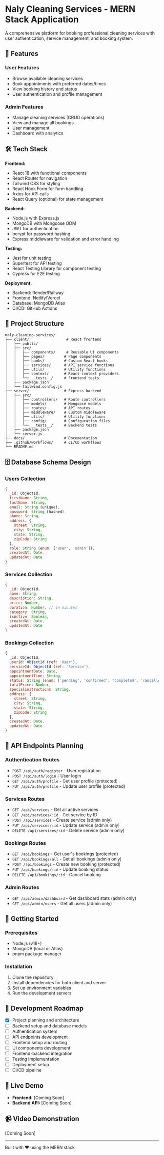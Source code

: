 # Naly Cleaning Services - MERN Stack Application

A comprehensive platform for booking professional cleaning services with user authentication, service management, and booking system.

## 🚀 Features

### User Features
- Browse available cleaning services
- Book appointments with preferred dates/times
- View booking history and status
- User authentication and profile management

### Admin Features
- Manage cleaning services (CRUD operations)
- View and manage all bookings
- User management
- Dashboard with analytics

## 🛠️ Tech Stack

**Frontend:**
- React 18 with functional components
- React Router for navigation
- Tailwind CSS for styling
- React Hook Form for form handling
- Axios for API calls
- React Query (optional) for state management

**Backend:**
- Node.js with Express.js
- MongoDB with Mongoose ODM
- JWT for authentication
- bcrypt for password hashing
- Express middleware for validation and error handling

**Testing:**
- Jest for unit testing
- Supertest for API testing
- React Testing Library for component testing
- Cypress for E2E testing

**Deployment:**
- Backend: Render/Railway
- Frontend: Netlify/Vercel
- Database: MongoDB Atlas
- CI/CD: GitHub Actions

## 📁 Project Structure

```
naly-cleaning-services/
├── client/                 # React frontend
│   ├── public/
│   ├── src/
│   │   ├── components/     # Reusable UI components
│   │   ├── pages/         # Page components
│   │   ├── hooks/         # Custom React hooks
│   │   ├── services/      # API service functions
│   │   ├── utils/         # Utility functions
│   │   ├── context/       # React context providers
│   │   └── __tests__/     # Frontend tests
│   ├── package.json
│   └── tailwind.config.js
├── server/                # Express backend
│   ├── src/
│   │   ├── controllers/   # Route controllers
│   │   ├── models/        # Mongoose models
│   │   ├── routes/        # API routes
│   │   ├── middleware/    # Custom middleware
│   │   ├── utils/         # Utility functions
│   │   ├── config/        # Configuration files
│   │   └── __tests__/     # Backend tests
│   ├── package.json
│   └── server.js
├── docs/                  # Documentation
├── .github/workflows/     # CI/CD workflows
└── README.md
```

## 🗄️ Database Schema Design

### Users Collection
```javascript
{
  _id: ObjectId,
  firstName: String,
  lastName: String,
  email: String (unique),
  password: String (hashed),
  phone: String,
  address: {
    street: String,
    city: String,
    state: String,
    zipCode: String
  },
  role: String (enum: ['user', 'admin']),
  createdAt: Date,
  updatedAt: Date
}
```

### Services Collection
```javascript
{
  _id: ObjectId,
  name: String,
  description: String,
  price: Number,
  duration: Number, // in minutes
  category: String,
  isActive: Boolean,
  createdAt: Date,
  updatedAt: Date
}
```

### Bookings Collection
```javascript
{
  _id: ObjectId,
  userId: ObjectId (ref: 'User'),
  serviceId: ObjectId (ref: 'Service'),
  appointmentDate: Date,
  appointmentTime: String,
  status: String (enum: ['pending', 'confirmed', 'completed', 'cancelled']),
  totalPrice: Number,
  specialInstructions: String,
  address: {
    street: String,
    city: String,
    state: String,
    zipCode: String
  },
  createdAt: Date,
  updatedAt: Date
}
```

## 🔗 API Endpoints Planning

### Authentication Routes
- `POST /api/auth/register` - User registration
- `POST /api/auth/login` - User login
- `GET /api/auth/profile` - Get user profile (protected)
- `PUT /api/auth/profile` - Update user profile (protected)

### Services Routes
- `GET /api/services` - Get all active services
- `GET /api/services/:id` - Get service by ID
- `POST /api/services` - Create service (admin only)
- `PUT /api/services/:id` - Update service (admin only)
- `DELETE /api/services/:id` - Delete service (admin only)

### Bookings Routes
- `GET /api/bookings` - Get user's bookings (protected)
- `GET /api/bookings/all` - Get all bookings (admin only)
- `POST /api/bookings` - Create new booking (protected)
- `PUT /api/bookings/:id` - Update booking status
- `DELETE /api/bookings/:id` - Cancel booking

### Admin Routes
- `GET /api/admin/dashboard` - Get dashboard stats (admin only)
- `GET /api/admin/users` - Get all users (admin only)

## 🚀 Getting Started

### Prerequisites
- Node.js (v18+)
- MongoDB (local or Atlas)
- pnpm package manager

### Installation
1. Clone the repository
2. Install dependencies for both client and server
3. Set up environment variables
4. Run the development servers

## 📝 Development Roadmap

- [x] Project planning and architecture
- [ ] Backend setup and database models
- [ ] Authentication system
- [ ] API endpoints development
- [ ] Frontend setup and routing
- [ ] UI components development
- [ ] Frontend-backend integration
- [ ] Testing implementation
- [ ] Deployment setup
- [ ] CI/CD pipeline

## 🔗 Live Demo
- **Frontend:** [Coming Soon]
- **Backend API:** [Coming Soon]

## 📹 Video Demonstration
[Coming Soon]

---

Built with ❤️ using the MERN stack